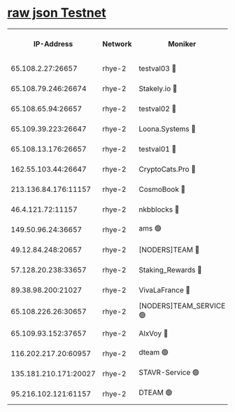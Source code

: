 
[raw json Testnet](https://rpc-check.quickt.stavr.tech/quickt/rpc-quickt-result.json)
=


<table><tr><th>IP-Address</th><th>Network</th><th>Moniker</th><th>Latest Block Height</th><th>Earliest Block Height</th><th>Catching Up</th><th>Tx Index</th><th>Voting Power</th><th>Scan Time</th></tr><tr><td>65.108.2.27:26657</td><td>rhye-2</td><td>testval03 🔴</td><td>904917</td><td>1</td><td>False</td><td>on</td><td>11002050</td><td>2024-02-20T23:56:30.977819480UTC</td></tr><tr><td>65.108.79.246:26674</td><td>rhye-2</td><td>Stakely.io 🔴</td><td>904917</td><td>1</td><td>False</td><td>on</td><td>10010</td><td>2024-02-20T23:56:33.352390115UTC</td></tr><tr><td>65.108.65.94:26657</td><td>rhye-2</td><td>testval02 🔴</td><td>904918</td><td>1</td><td>False</td><td>on</td><td>11002050</td><td>2024-02-20T23:56:36.183759236UTC</td></tr><tr><td>65.109.39.223:26647</td><td>rhye-2</td><td>Loona.Systems 🔴</td><td>904918</td><td>1</td><td>False</td><td>off</td><td>86949</td><td>2024-02-20T23:56:39.319294887UTC</td></tr><tr><td>65.108.13.176:26657</td><td>rhye-2</td><td>testval01 🔴</td><td>904918</td><td>1</td><td>False</td><td>on</td><td>13082010</td><td>2024-02-20T23:56:40.141371770UTC</td></tr><tr><td>162.55.103.44:26647</td><td>rhye-2</td><td>CryptoCats.Pro 🔴</td><td>904924</td><td>1</td><td>False</td><td>off</td><td>9999</td><td>2024-02-20T23:57:12.482373818UTC</td></tr><tr><td>213.136.84.176:11157</td><td>rhye-2</td><td>CosmoBook 🔴</td><td>904923</td><td>65301</td><td>False</td><td>off</td><td>1528057</td><td>2024-02-20T23:57:06.088152649UTC</td></tr><tr><td>46.4.121.72:11157</td><td>rhye-2</td><td>nkbblocks 🔴</td><td>904915</td><td>70101</td><td>False</td><td>off</td><td>81491</td><td>2024-02-20T23:56:23.486070624UTC</td></tr><tr><td>149.50.96.24:36657</td><td>rhye-2</td><td>ams 🟢</td><td>904921</td><td>133501</td><td>False</td><td>on</td><td>0</td><td>2024-02-20T23:56:55.553384676UTC</td></tr><tr><td>49.12.84.248:20657</td><td>rhye-2</td><td>[NODERS]TEAM 🔴</td><td>904921</td><td>146001</td><td>False</td><td>on</td><td>59690</td><td>2024-02-20T23:56:53.151711539UTC</td></tr><tr><td>57.128.20.238:33657</td><td>rhye-2</td><td>Staking_Rewards 🔴</td><td>904918</td><td>149101</td><td>False</td><td>on</td><td>9900</td><td>2024-02-20T23:56:38.893063267UTC</td></tr><tr><td>89.38.98.200:21027</td><td>rhye-2</td><td>VivaLaFrance 🔴</td><td>904916</td><td>220501</td><td>False</td><td>off</td><td>10000</td><td>2024-02-20T23:56:26.005935264UTC</td></tr><tr><td>65.108.226.26:30657</td><td>rhye-2</td><td>[NODERS]TEAM_SERVICE 🟢</td><td>904918</td><td>241501</td><td>False</td><td>on</td><td>0</td><td>2024-02-20T23:56:39.732220242UTC</td></tr><tr><td>65.109.93.152:37657</td><td>rhye-2</td><td>AlxVoy 🔴</td><td>904916</td><td>315173</td><td>False</td><td>on</td><td>143351</td><td>2024-02-20T23:56:28.521298291UTC</td></tr><tr><td>116.202.217.20:60957</td><td>rhye-2</td><td>dteam 🟢</td><td>904918</td><td>421794</td><td>False</td><td>on</td><td>0</td><td>2024-02-20T23:56:36.470479698UTC</td></tr><tr><td>135.181.210.171:20027</td><td>rhye-2</td><td>STAVR-Service 🟢</td><td>904920</td><td>903001</td><td>False</td><td>on</td><td>0</td><td>2024-02-20T23:56:50.735676074UTC</td></tr><tr><td>95.216.102.121:61157</td><td>rhye-2</td><td>DTEAM 🟢</td><td>904917</td><td>904501</td><td>False</td><td>on</td><td>0</td><td>2024-02-20T23:56:33.689607248UTC</td></tr></table>